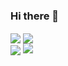 ### Hi there 👋

<!--
**AndreyKonovalenko/AndreyKonovalenko** is a ✨ _special_ ✨ repository because its `README.md` (this file) appears on your GitHub profile.

Here are some ideas to get you started:

- 🔭 I’m currently working on examinator app
- 🌱 I’m currently learning React, Express.js, Node.js, MongoDB.
- 👯 I’m looking to collaborate on ...
- 🤔 I’m looking for help with ...
- 💬 Ask me about ...
- 📫 How to reach me: ...
- 😄 Pronouns: ...
- ⚡ Fun fact: ...
-->

<div disply='flex' flex-direction='row'>
  <img align="center" src="https://github-readme-stats.vercel.app/api?username=AndreyKonovalenko" />
  <img align="center" src="http://github-readme-streak-stats.herokuapp.com?user=AndreyKonovalenko&date_format=j%20M%5B%20Y%5D" />
<div/>
<div disply='flex' flex-direction='column'>
  <img align="center"src="https://github-readme-stats.vercel.app/api/top-langs/?username=AndreyKonovalenko&layout=compact" />
  <img align="top" src="https://github-readme-stats.vercel.app/api/pin/?username=AndreyKonovalenko&repo=examinator" />
<div/>


